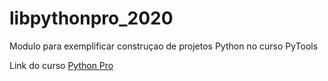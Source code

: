 # libpythonpro_2020
Modulo para exemplificar construçao de projetos Python no curso PyTools


Link do curso [Python Pro](https://www.python.pro.br/)
